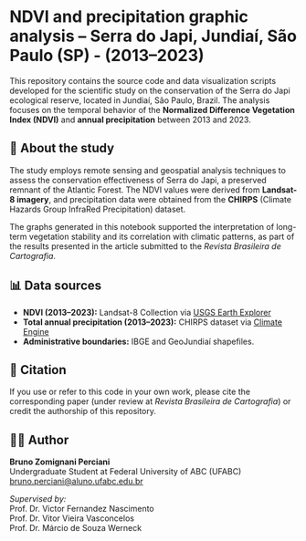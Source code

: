# NDVI and precipitation graphic analysis – Serra do Japi, Jundiaí, São Paulo (SP) - (2013–2023)

This repository contains the source code and data visualization scripts developed for the scientific study on the conservation of the Serra do Japi ecological reserve, located in Jundiaí, São Paulo, Brazil. The analysis focuses on the temporal behavior of the **Normalized Difference Vegetation Index (NDVI)** and **annual precipitation** between 2013 and 2023.

## 📄 About the study

The study employs remote sensing and geospatial analysis techniques to assess the conservation effectiveness of Serra do Japi, a preserved remnant of the Atlantic Forest. The NDVI values were derived from **Landsat-8 imagery**, and precipitation data were obtained from the **CHIRPS** (Climate Hazards Group InfraRed Precipitation) dataset.

The graphs generated in this notebook supported the interpretation of long-term vegetation stability and its correlation with climatic patterns, as part of the results presented in the article submitted to the *Revista Brasileira de Cartografia*.

## 📊 Data sources

- **NDVI (2013–2023):** Landsat-8 Collection via [USGS Earth Explorer](https://earthexplorer.usgs.gov/)
- **Total annual precipitation (2013–2023):** CHIRPS dataset via [Climate Engine](https://climateengine.org/)
- **Administrative boundaries:** IBGE and GeoJundiaí shapefiles.

## 📌 Citation

If you use or refer to this code in your own work, please cite the corresponding paper (under review at *Revista Brasileira de Cartografia*) or credit the authorship of this repository.


## 🧑‍💻 Author

**Bruno Zomignani Perciani**  
Undergraduate Student at Federal University of ABC (UFABC)  
bruno.perciani@aluno.ufabc.edu.br

*Supervised by:*  
Prof. Dr. Victor Fernandez Nascimento  
Prof. Dr. Vitor Vieira Vasconcelos  
Prof. Dr. Márcio de Souza Werneck


